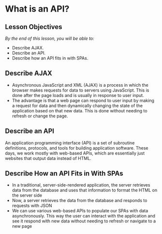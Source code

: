 <!--9:48 WDI4-->

# What is an API?

## Lesson Objectives

*By the end of this lesson, you will be able to:*

- Describe AJAX.
- Describe an API.
- Describe how an API fits in with SPAs.

## Describe AJAX

- Asynchronous JavaScript and XML (AJAX) is a process in which the browser makes requests for data to servers using JavaScript. This is done after the page loads and is usually in response to user input.
- The advantage is that a web page can respond to user input by making a request for data and then dynamically changing the state of the application based on that new data. This is done without needing to refresh or change the page.

## Describe an API

An application programming interface (API) is a set of subroutine definitions, protocols, and tools for building application software. These days, we work mostly with web-based APIs, which are essentially just websites that output data instead of HTML.

## Describe How an API Fits in With SPAs

- In a traditional, server-side-rendered application, the server retrieves data from the database and uses that information to format the HTML on the server side <!-- (Demo https://www.amazon.com). -->
- Now, a server retrieves the data from the database and responds to requests with JSON <!-- (Demo http://www.swapi.co/). -->
- We can use various web-based APIs to populate our SPAs with data asynchronously. This way the user can interact with the application and see it respond with new data without needing to refresh or navigate to a new page <!-- (demo [/starwars](/starwars)). -->



<!--9:56 WDI4 -->
